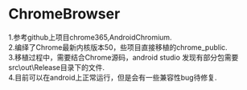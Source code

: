 # ChromeBrowser
1.参考github上项目chrome365,AndroidChromium.<br>
2.编绎了Chrome最新内核版本50，些项目直接移植的chrome_public.<br>
3.移植过程中，需要结合Chrome源码，android studio 发现有部分包需要src\out\Release目录下的文件.<br>
4.目前可以在android上正常运行，但是会有一些兼容性bug待修复.<br>
